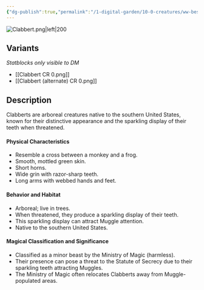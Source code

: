 ```yaml
---
{"dg-publish":true,"permalink":"/1-digital-garden/10-0-creatures/ww-bestiary/clabbert/","tags":["#creature","beast"]}
---
```



![Clabbert.png|left|200](/img/user/1%20DIGITAL%20GARDEN/10.0%20CREATURES/(Attachments)/WW%20Bestiary/Clabbert.png)

## Variants
*Statblocks only visible to DM*
- [[Clabbert CR 0.png]]
- [[Clabbert (alternate) CR 0.png]]

## Description

Clabberts are arboreal creatures native to the southern United States, known for their distinctive appearance and the sparkling display of their teeth when threatened.

#### Physical Characteristics

* Resemble a cross between a monkey and a frog.
* Smooth, mottled green skin.
* Short horns.
* Wide grin with razor-sharp teeth.
* Long arms with webbed hands and feet.

#### Behavior and Habitat

* Arboreal; live in trees.
* When threatened, they produce a sparkling display of their teeth.
* This sparkling display can attract Muggle attention.
* Native to the southern United States.

#### Magical Classification and Significance

* Classified as a minor beast by the Ministry of Magic (harmless).
* Their presence can pose a threat to the Statute of Secrecy due to their sparkling teeth attracting Muggles.
* The Ministry of Magic often relocates Clabberts away from Muggle-populated areas.

